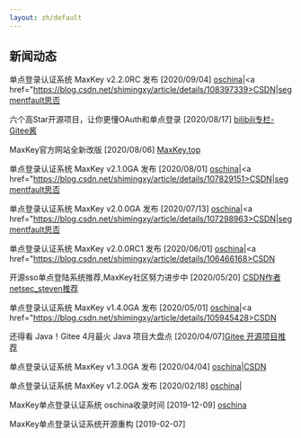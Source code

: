 ```yaml
---
layout: zh/default
---
```

<h2>新闻动态</h2>


单点登录认证系统 MaxKey v2.2.0RC  发布 [2020/09/04] <a href="https://www.oschina.net/news/118371/maxkey-2-2-0-rc-released" target="_blank">oschina</a>|<a href="https://blog.csdn.net/shimingxy/article/details/108397339>CSDN</a>|<a href="https://segmentfault.com/a/1190000023887962">segmentfault思否</a>

六个高Star开源项目，让你更懂OAuth和单点登录 [2020/08/17] <a href="https://www.bilibili.com/read/cv7206185/" target="_blank">bilibili专栏-Gitee酱</a>

MaxKey官方网站全新改版 [2020/08/06] <a href="https://www.maxkey.top" target="_blank">MaxKey.top</a>

单点登录认证系统 MaxKey v2.1.0GA  发布 [2020/08/01] <a href="https://www.oschina.net/news/117724/maxkey-2-1-0-ga-released" target="_blank">oschina</a>|<a href="https://blog.csdn.net/shimingxy/article/details/107829151>CSDN</a>|<a href="https://segmentfault.com/a/1190000023529574">segmentfault思否</a>

单点登录认证系统 MaxKey v2.0.0GA  发布 [2020/07/13] <a href="https://www.oschina.net/news/117142/maxkey-2-0-0-ga-released" target="_blank">oschina</a>|<a href="https://blog.csdn.net/shimingxy/article/details/107298963>CSDN</a>|<a href="https://segmentfault.com/a/1190000023192289">segmentfault思否</a>

单点登录认证系统 MaxKey v2.0.0RC1 发布 [2020/06/01] <a href="https://www.oschina.net/news/116082/maxkey-2-0-0-rc1-released" target="_blank">oschina</a>|<a href="https://blog.csdn.net/shimingxy/article/details/106466168>CSDN</a>

开源sso单点登陆系统推荐,MaxKey社区努力进步中 [2020/05/20]  <a href="https://blog.csdn.net/netsec_steven/article/details/106230338">CSDN作者netsec_steven推荐</a>

单点登录认证系统 MaxKey v1.4.0GA  发布 [2020/05/01] <a href="https://www.oschina.net/news/115416/maxkey-1-4-0-ga" target="_blank">oschina</a>|<a href="https://blog.csdn.net/shimingxy/article/details/105945428>CSDN</a>

还得看 Java！Gitee 4月最火 Java 项目大盘点 [2020/04/07]<a href="https://www.bilibili.com/read/cv6029156" target="_blank">Gitee 开源项目推荐</a>

单点登录认证系统 MaxKey v1.3.0GA  发布 [2020/04/04] <a href="https://www.oschina.net/news/114633/maxkey-1-3-0-ga" target="_blank">oschina</a>|<a href="https://blog.csdn.net/shimingxy/article/details/105309789">CSDN</a>

单点登录认证系统 MaxKey v1.2.0GA  发布 [2020/02/18] <a href="https://my.oschina.net/u/4420055/blog/3167682" target="_blank">oschina</a>|

MaxKey单点登录认证系统 oschina收录时间 [2019-12-09]  <a href="https://www.oschina.net/p/maxkey" target="_blank">oschina</a>

MaxKey单点登录认证系统开源重构 [2019-02-07]
